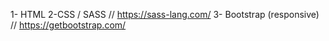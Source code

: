 1- HTML
2-CSS / SASS // https://sass-lang.com/
3- Bootstrap (responsive) // https://getbootstrap.com/
 

